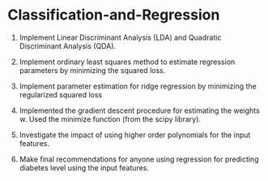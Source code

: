 # Classification-and-Regression

1) Implement Linear Discriminant Analysis (LDA) and Quadratic Discriminant Analysis (QDA). 

2) Implement ordinary least squares method to estimate regression parameters by minimizing the squared loss.

3) Implement parameter estimation for ridge regression by minimizing the regularized squared loss

4) Implemented the gradient descent procedure for estimating the weights w. Used the minimize function (from the scipy library).

5) Investigate the impact of using higher order polynomials for the input features.

6) Make final recommendations for anyone using regression for predicting diabetes level using the input features.
